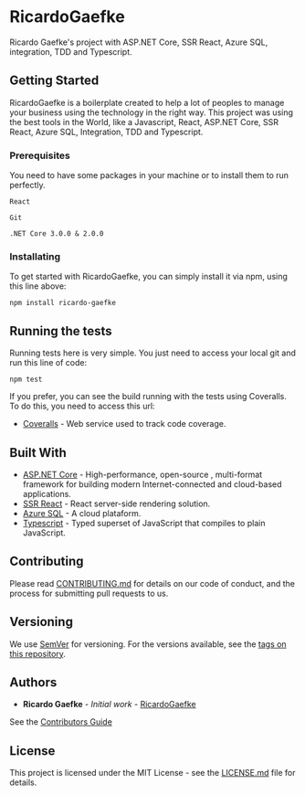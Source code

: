 # RicardoGaefke

Ricardo Gaefke's project with ASP.NET Core, SSR React, Azure SQL, integration, TDD and Typescript.

## Getting Started

RicardoGaefke is a boilerplate created to help a lot of peoples to manage your business using the technology in the right way. This project was using the best tools in the World, like a Javascript, React, ASP.NET Core, SSR React, Azure SQL, Integration, TDD and Typescript.

### Prerequisites

You need to have some packages in your machine or to install them to run perfectly.

```
React

Git

.NET Core 3.0.0 & 2.0.0
```

### Installating

To get started with RicardoGaefke, you can simply install it via npm, using this line above:
```
npm install ricardo-gaefke
```

## Running the tests

Running tests here is very simple. You just need to access your local git and run this line of code:
```
npm test
```
If you prefer, you can see the build running with the tests using Coveralls. To do this, you need to access this url:

* [Coveralls](https://coveralls.io/github/RicardoGaefke/RicardoGaefke) - Web service used to track code coverage.

<!--### Break down into end to end tests

Explain what these tests test and why

```
Give an example
```

### And coding style tests

Explain what these tests test and why

```
Give an example
```

## Deployment

Add additional notes about how to deploy this on a live system

-->

## Built With

* [ASP.NET Core](https://docs.microsoft.com/pt-br/aspnet/core/?view=aspnetcore-3.0) - High-performance, open-source , multi-format framework for building modern Internet-connected and cloud-based applications.
* [SSR React](https://www.npmjs.com/package/react-ssr) - React server-side rendering solution.
* [Azure SQL](https://docs.microsoft.com/pt-br/azure/) - A cloud plataform.
* [Typescript](https://www.typescriptlang.org/) - Typed superset of JavaScript that compiles to plain JavaScript.

## Contributing

Please read [CONTRIBUTING.md](https://github.com/RicardoGaefke/RicardoGaefke/blob/master/CONTRIBUITING.md) for details on our code of conduct, and the process for submitting pull requests to us.

## Versioning

We use [SemVer](http://semver.org/) for versioning. For the versions available, see the [tags on this repository](https://github.com/your/project/tags). 

## Authors

* **Ricardo Gaefke** - *Initial work* - [RicardoGaefke](https://github.com/RicardoGaefke)

See the [Contributors Guide](https://github.com/RicardoGaefke/RicardoGaefke/blob/master/CONTRIBUITING.md)

## License

This project is licensed under the MIT License - see the [LICENSE.md](https://github.com/RicardoGaefke/RicardoGaefke/blob/master/LICENSE.md) file for details.

